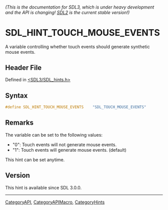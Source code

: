 ###### (This is the documentation for SDL3, which is under heavy development and the API is changing! [SDL2](https://wiki.libsdl.org/SDL2/) is the current stable version!)
# SDL_HINT_TOUCH_MOUSE_EVENTS

A variable controlling whether touch events should generate synthetic mouse events.

## Header File

Defined in [<SDL3/SDL_hints.h>](https://github.com/libsdl-org/SDL/blob/main/include/SDL3/SDL_hints.h)

## Syntax

```c
#define SDL_HINT_TOUCH_MOUSE_EVENTS    "SDL_TOUCH_MOUSE_EVENTS"
```

## Remarks

The variable can be set to the following values:

- "0": Touch events will not generate mouse events.
- "1": Touch events will generate mouse events. (default)

This hint can be set anytime.

## Version

This hint is available since SDL 3.0.0.

----
[CategoryAPI](CategoryAPI), [CategoryAPIMacro](CategoryAPIMacro), [CategoryHints](CategoryHints)


